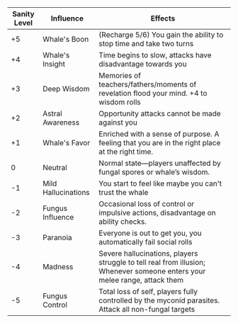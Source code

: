 | Sanity Level | Influence       | Effects                                                                 |
|--------------|-----------------|-------------------------------------------------------------------------|
| +5           | Whale's Boon    | (Recharge 5/6) You gain the ability to stop time and take two turns    |
| +4           | Whale's Insight | Time begins to slow, attacks have disadvantage towards you |
| +3           | Deep Wisdom     | Memories of teachers/fathers/moments of revelation flood your mind. +4 to wisdom rolls  |
| +2           | Astral Awareness | Opportunity attacks cannot be made against you |
| +1           | Whale's Favor   | Enriched with a sense of purpose. A feeling that you are in the right place at the right time.                |
| 0            | Neutral         | Normal state—players unaffected by fungal spores or whale’s wisdom.      |
| -1           | Mild Hallucinations | You start to feel like maybe you can't trust the whale |
| -2           | Fungus Influence| Occasional loss of control or impulsive actions, disadvantage on ability checks. |
| -3           | Paranoia        | Everyone is out to get you, you automatically fail social rolls  |
| -4           | Madness         | Severe hallucinations, players struggle to tell real from illusion; Whenever someone enters your melee range, attack them |
| -5           | Fungus Control  | Total loss of self, players fully controlled by the myconid parasites. Attack all non-fungal targets  |
